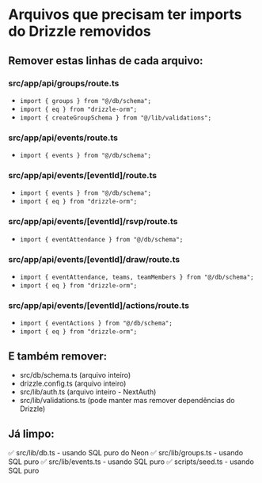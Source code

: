# Arquivos que precisam ter imports do Drizzle removidos

## Remover estas linhas de cada arquivo:

### src/app/api/groups/route.ts
- `import { groups } from "@/db/schema";`
- `import { eq } from "drizzle-orm";`
- `import { createGroupSchema } from "@/lib/validations";`

### src/app/api/events/route.ts
- `import { events } from "@/db/schema";`

### src/app/api/events/[eventId]/route.ts
- `import { events } from "@/db/schema";`
- `import { eq } from "drizzle-orm";`

### src/app/api/events/[eventId]/rsvp/route.ts
- `import { eventAttendance } from "@/db/schema";`

### src/app/api/events/[eventId]/draw/route.ts
- `import { eventAttendance, teams, teamMembers } from "@/db/schema";`
- `import { eq } from "drizzle-orm";`

### src/app/api/events/[eventId]/actions/route.ts
- `import { eventActions } from "@/db/schema";`
- `import { eq } from "drizzle-orm";`

## E também remover:
- src/db/schema.ts (arquivo inteiro)
- drizzle.config.ts (arquivo inteiro)
- src/lib/auth.ts (arquivo inteiro - NextAuth)
- src/lib/validations.ts (pode manter mas remover dependências do Drizzle)

## Já limpo:
✅ src/lib/db.ts - usando SQL puro do Neon
✅ src/lib/groups.ts - usando SQL puro
✅ src/lib/events.ts - usando SQL puro
✅ scripts/seed.ts - usando SQL puro
